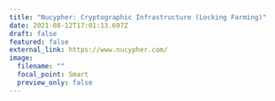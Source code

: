 ```yaml
---
title: "Nucypher: Cryptographic Infrastructure (Locking Farming)"
date: 2021-08-12T17:01:13.697Z
draft: false
featured: false
external_link: https://www.nucypher.com/
image:
  filename: ""
  focal_point: Smart
  preview_only: false
---
```

